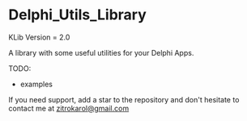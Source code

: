 # Delphi_Utils_Library

KLib Version = 2.0

A library with some useful utilities for your Delphi Apps.

TODO:
  - examples

If you need support, add a star to the repository and don't hesitate to contact me at zitrokarol@gmail.com
